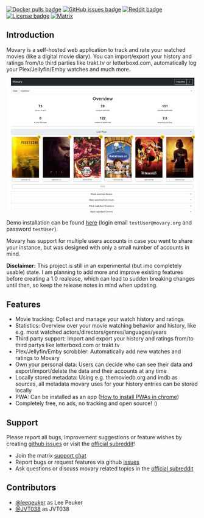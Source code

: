[![Docker pulls badge](https://img.shields.io/docker/pulls/leepeuker/movary)](https://hub.docker.com/repository/docker/leepeuker/movary)
[![GitHub issues badge](https://img.shields.io/github/issues/leepeuker/movary)](https://github.com/leepeuker/movary/issues)
[![Reddit badge](https://img.shields.io/reddit/subreddit-subscribers/movary)](https://www.reddit.com/r/movary/)
[![License badge](https://img.shields.io/github/license/leepeuker/movary)](https://github.com/leepeuker/movary/blob/main/LICENSE)
[![Matrix](https://upload.wikimedia.org/wikipedia/commons/thumb/7/7c/Matrix_icon.svg//18px-Matrix_icon.svg.png)](https://matrix.to/#/#movary:leepeuker.dev)

## Introduction

Movary is a self-hosted web application to track and rate your watched movies (like a digital movie diary).
You can import/export your history and ratings from/to third parties like trakt.tv or letterboxd.com,
automatically log your Plex/Jellyfin/Emby watches and much more.

![Movary Dashboard Example](images/dashboard-screenshot.png)

Demo installation can be found [here](https://demo.movary.org/) (login email `testUser@movary.org` and password `testUser`).

Movary has support for multiple users accounts in case you want to share your instance, but was designed with only a small number of accounts in mind.

**Disclaimer:** This project is still in an experimental (but imo completely usable) state. I am planning to add more and improve existing features before creating a 1.0 realease,
which can lead to sudden breaking changes until then, so keep the release notes in mind when updating.

## Features

- Movie tracking: Collect and manage your watch history and ratings
- Statistics: Overview over your movie watching behavior and history, like e.g. most watched actors/directors/genres/languages/years
- Third party support: Import and export your history and ratings from/to third partys like letterboxd.com or trakt.tv
- Plex/Jellyfin/Emby scrobbler: Automatically add new watches and ratings to Movary
- Own your personal data: Users can decide who can see their data and export/import/delete the data and their accounts at any time
- Locally stored metadata: Using e.g. themoviedb.org and imdb as sources, all metadata movary uses for your history entries can be stored locally
- PWA: Can be installed as an app ([How to install PWAs in chrome](https://support.google.com/chrome/answer/9658361?hl=en&co=GENIE.Platform%3DAndroid&oco=1))
- Completely free, no ads, no tracking and open source! :)

## Support  

Please report all bugs, improvement suggestions or feature wishes by creating [github issues](https://www.reddit.com/r/movary/)
or visit the [official subreddit](https://www.reddit.com/r/movary/)!

- Join the matrix [support chat](https://matrix.to/#/#movary-support:leepeuker.dev) 
- Report bugs or request features via github [issues](https://github.com/leepeuker/movary/issues)
- Ask questions or discuss movary related topics in the [official subreddit](https://www.reddit.com/r/movary/)

## Contributors

* [@leepeuker](https://github.com/leepeuker) as Lee Peuker 
* [@JVT038](https://github.com/JVT038) as JVT038 
